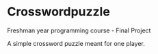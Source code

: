 # Crosswordpuzzle
Freshman year programming course - Final Project

A simple crossword puzzle meant for one player. 
